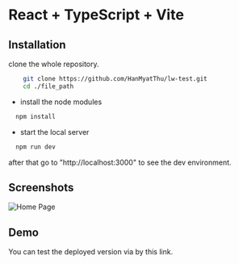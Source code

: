 # React + TypeScript + Vite

## Installation

 clone the whole repository.

```bash
    git clone https://github.com/HanMyatThu/lw-test.git
    cd ./file_path
```

- install the node modules

```bash
  npm install 
```

- start the local server

```bash
  npm run dev
```

after that go to "http://localhost:3000" to see the dev environment.

## Screenshots

![Home Page](![image](https://github.com/user-attachments/assets/428c27fe-f016-484e-939e-41edae257cf4))


## Demo

You can test the deployed version via by this link.



